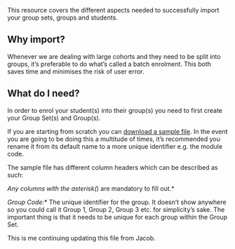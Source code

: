 <!-- 
This is a draft article for the Ultra help pages. It is not yet ready for publication.
 -->
This resource covers the different aspects needed to successfully import your group sets, groups and students.

## Why import?

Whenever we are dealing with large cohorts and they need to be split into groups, it’s preferable to do what’s called a batch enrolment. This both saves time and minimises the risk of user error.

## What do I need?

In order to enrol your student(s) into their group(s) you need to first create your Group Set(s) and Group(s).

If you are starting from scratch you can [download a sample file](https://learningcentral.cf.ac.uk/webapps/bb-group-mgmt-LEARN/help/ultra/sample_groups.csv). In the event you are going to be doing this a multitude of times, it’s recommended you rename it from its default name to a more unique identifier e.g. the module code.

The sample file has different column headers which can be described as such:

*Any columns with the asterisk(*) are mandatory to fill out.*

**Group Code*:** The unique identifier for the group. It doesn’t show anywhere so you could call it Group 1, Group 2, Group 3 etc. for simplicity’s sake. The important thing is that it needs to be unique for each group within the Group Set.


This is me continuing updating this file from Jacob.